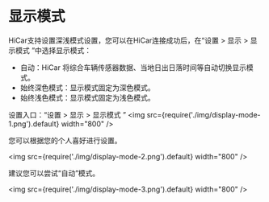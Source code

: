 # 显示模式

HiCar支持设置深浅模式设置，您可以在HiCar连接成功后，在“设置 > 显示 > 显示模式
”中选择显示模式：
* 自动：HiCar 将综合车辆传感器数据、当地日出日落时间等自动切换显示模式。
* 始终深色模式：显示模式固定为深色模式。
* 始终浅色模式：显示模式固定为浅色模式。

设置入口：“设置 > 显示 > 显示模式
”
<img
    src={require('./img/display-mode-1.png').default}
    width="800" 
/>

您可以根据您的个人喜好进行设置。

<img
    src={require('./img/display-mode-2.png').default}
    width="800" 
/>

建议您可以尝试“自动”模式。

<img
    src={require('./img/display-mode-3.png').default}
    width="800" 
/>